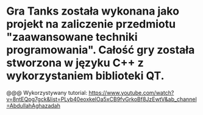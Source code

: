 # Gra Tanks została wykonana jako projekt na zaliczenie przedmiotu "zaawansowane techniki programowania". Całość gry została stworzona w języku C++ z wykorzystaniem biblioteki QT.
@@@ Wykorzystywany tutorial: https://www.youtube.com/watch?v=8ntEQpg7gck&list=PLyb40eoxkelOa5xCB9fvGrkoBf8JzEwtV&ab_channel=AbdullahAghazadah

